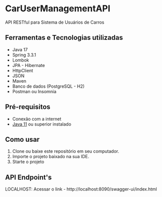 # CarUserManagementAPI
API RESTful para Sistema de Usuários de Carros

## Ferramentas e Tecnologias utilizadas

-   Java 17
-   Spring 3.3.1
-   Lombok
-   JPA - Hibernate
-   HttpClient
-   JSON
-   Maven
-   Banco de dados (PostgreSQL - H2)
-   Postman ou Insomnia

## Pré-requisitos

-   Conexão com a internet
-   [Java 11](https://www.oracle.com/br/java/technologies/javase/jdk11-archive-downloads.html) ou superior instalado

##  Como usar

1.  Clone ou baixe este repositório em seu computador.
2.  Importe o projeto baixado na sua IDE. 
3.  Starte o projeto

## API Endpoint's

LOCALHOST:
Acessar o link - http://localhost:8090/swagger-ui/index.html
